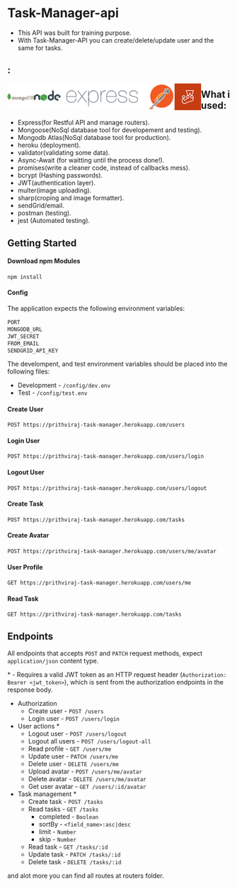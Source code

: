 # Task-Manager-api

* This API was built for training purpose.
* With Task-Manager-API you can create/delete/update user and the same for tasks.

## :
<img align="left" alt="MongoDB" height="60px" src="https://raw.githubusercontent.com/Prithviraj2511/Task-Manager-API/main/Images/mongodb-226029.webp" />
<img align="left" alt="Node.js" height="60px" src="https://raw.githubusercontent.com/Prithviraj2511/Task-Manager-API/main/Images/nodejs.png" />
<img align="left" alt="Express" height="60px" src="https://raw.githubusercontent.com/Prithviraj2511/Task-Manager-API/main/Images/express.png" />
<img align="left" alt="Postman" height="60px" src="https://raw.githubusercontent.com/Prithviraj2511/Task-Manager-API/main/Images/postman.png" />
<img align="left" alt="jest" height="60px" src="https://raw.githubusercontent.com/Prithviraj2511/Task-Manager-API/main/Images/jest.png" /> 

## What i used:
* Express(for Restful API and manage routers).
* Mongoose(NoSql database tool for developement and testing).
* Mongodb Atlas(NoSql database tool for production). 
* heroku (deployment).
* validator(validating some data).
* Async-Await (for waitting until the process done!).
* promises(write a cleaner code, instead of callbacks mess).
* bcrypt (Hashing passwords).
* JWT(authentication layer).
* multer(image uploading).
* sharp(croping and image formatter).
* sendGrid/email.
* postman (testing).
* jest (Automated testing).


## Getting Started

#### Download npm Modules
```
npm install
```
#### Config
The application expects the following environment variables:

```
PORT
MONGODB_URL
JWT_SECRET
FROM_EMAIL
SENDGRID_API_KEY
```

The develompent, and test environment variables should be placed into the following files:
 * Development - `/config/dev.env`
 * Test - `/config/test.env`

#### Create User 

```
POST https://prithviraj-task-manager.herokuapp.com/users
```

#### Login User

```
POST https://prithviraj-task-manager.herokuapp.com/users/login
```
#### Logout User 

```
POST https://prithviraj-task-manager.herokuapp.com/users/logout
```
#### Create Task 

```
POST https://prithviraj-task-manager.herokuapp.com/tasks
```
#### Create Avatar

```
POST https://prithviraj-task-manager.herokuapp.com/users/me/avatar
```
#### User Profile

```
GET https://prithviraj-task-manager.herokuapp.com/users/me
```
#### Read Task 

```
GET https://prithviraj-task-manager.herokuapp.com/tasks
```

## Endpoints
All endpoints that accepts `POST` and `PATCH` request methods, expect `application/json` content type.

\* - Requires a valid JWT token as an HTTP request header (`Authorization: Bearer <jwt_token>`), which is sent from the authorization endpoints in the response body.

* Authorization
  * Create user                     - `POST /users`
  * Login user                      - `POST /users/login`
* User actions *
  * Logout user                     - `POST /users/logout`
  * Logout all users                - `POST /users/logout-all`
  * Read profile                    - `GET /users/me`
  * Update user                     - `PATCH /users/me`
  * Delete user                     - `DELETE /users/me`
  * Upload avatar                   - `POST /users/me/avatar`
  * Delete avatar                   - `DELETE /users/me/avatar`
  * Get user avatar                 - `GET /users/:id/avatar`
* Task management *
  * Create task                     - `POST /tasks`
  * Read tasks                      - `GET /tasks`
    * completed       - `Boolean`
    * sortBy          - `<field_name>:asc|desc`
    * limit           - `Number`
    * skip            - `Number`
  * Read task                       - `GET /tasks/:id`
  * Update task                     - `PATCH /tasks/:id`
  * Delete task                     - `DELETE /tasks/:id`

and alot more you can find all routes at routers folder.
